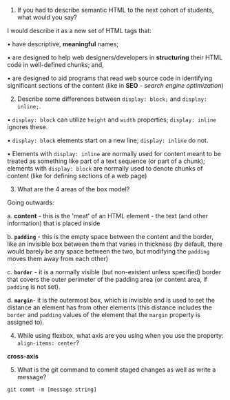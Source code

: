 1. If you had to describe semantic HTML to the next cohort of students, what would you say?

I would describe it as a new set of HTML tags that:

• have descriptive, **meaningful** names;

• are designed to help web designers/developers in **structuring** their HTML code in well-defined chunks; and,

• are designed to aid programs that read web source code in identifying significant sections of the content (like in **SEO** - *search engine optimization*)


2. Describe some differences between ```display: block;``` and ```display: inline;```.

• `display: block` can utilize `height` and `width` properties; `display: inline` ignores these.

• `display: block` elements start on a new line; `display: inline` do not.

• Elements with `display: inline` are normally used for content meant to be treated as something like part of a text sequence (or part of a chunk); elements with `display: block` are normally used to denote chunks of content (like for defining sections of a web page)


3. What are the 4 areas of the box model?

Going outwards:

a.  **content** - this is the 'meat' of an HTML element - the text (and other information) that is placed inside

b.  **`padding`** - this is the empty space between the content and the border, like an invisible box between them that varies in thickness (by default, there would barely be any space between the two, but modifying the `padding` moves them away from each other)

c.  **`border`** - it is a normally visible (but non-existent unless specified) border that covers the outer perimeter of the padding area (or content area, if `padding` is not set).

d. **`margin`**- it is the outermost box, which is invisible and is used to set the distance an element has from other elements (this distance includes the `border` and `padding` values of the element that the `margin` property is assigned to).


4. While using flexbox, what axis are you using when you use the property: ```align-items: center```?

**cross-axis**


5. What is the git command to commit staged changes as well as write a message? 

`git commt -m [message string]`